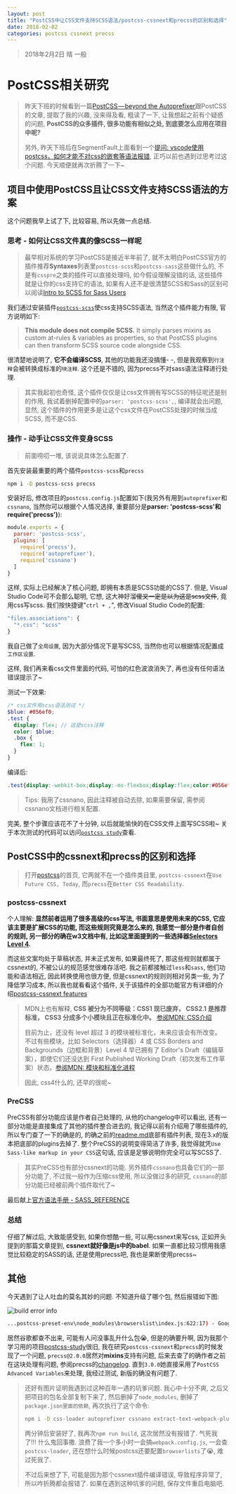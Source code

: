 ```yaml
---
layout: post
title: "PostCSS中让CSS文件支持SCSS语法/postcss-cssnext和precss的区别和选择"
date: 2018-02-02
categories: postcss cssnext precss
---
```

> 2018年2月2日 晴 一般

# PostCSS相关研究

> 昨天下班的时候看到一篇[PostCSS — beyond the Autoprefixer](https://develoger.com/postcss-beyond-the-autoprefixer-93132f8fe5f5)跟PostCSS的文章, 提取了我的兴趣, 没来得及看, 粗读了一下, 让我想起之前有个疑惑的问题, **PostCSS的众多插件, 很多功能有相似之处, 到底要怎么应用在项目中呢?**
>
> 另外, 昨天下班后在SegmentFault上面看到一个[提问: vscode使用postcss，如何才能不对css的嵌套等语法报错](https://segmentfault.com/q/1010000012708394), 正巧以前也遇到过思考过这个问题. 今天顺便就再次折腾了一下~

## 项目中使用PostCSS且让CSS文件支持SCSS语法的方案

这个问题我早上试了下, 比较容易, 所以先做一点总结.

### 思考 - 如何让CSS文件真的像SCSS一样呢

> 最早相对系统的学习PostCSS是接近半年前了, 就不太明白PostCSS官方的插件推荐**Syntaxes**列表里`postcss-scss`和`postcss-sass`这些做什么的, 不是有`csspre`之类的插件可以直接处理吗, 如今假设理解没错的话, 这些插件就是让你的css支持它的语法, 如果有人还不是很清楚SCSS和Sass的区别可以阅读[Intro to SCSS for Sass Users](http://sass-lang.com/documentation/file.SCSS_FOR_SASS_USERS.html)

我们通过安装插件[`postcss-scss`](https://github.com/postcss/postcss-scss)使css支持SCSS语法, 当然这个插件能力有限, 官方说明如下:

> **This module does not compile SCSS.** It simply parses mixins as custom at-rules & variables as properties, so that PostCSS plugins can then transform SCSS source code alongside CSS.

很清楚地说明了, **它不会编译SCSS**, 其他的功能我还没搞懂- -, 但是我观察到`行注释`会被转换成标准的`块注释`. 这个还是不错的, 因为precss不对sass语法注释进行处理.

> 其实我起初也奇怪, 这个插件仅仅是让css文件拥有写SCSS的特征呢还是别的作用, 我试着删掉配置中的`parser: 'postcss-scss',`, 编译就会出问题, 显然, 这个插件的作用更多是让这个css文件在PostCSS处理的时候当成SCSS, 而不是CSS.

### 操作 - 动手让CSS文件变身SCSS

> 前面唠叨一堆, 该说说具体怎么配置了.

首先安装最重要的两个插件`postcss-scss`和`precss`

```bash
npm i -D postcss-scss precss
```

安装好后, 修改项目的`postcss.config.js`配置如下(我另外有用到`autoprefixer`和`cssnano`, 当然你可以根据个人情况选择, 重要部分是**parser: 'postcss-scss'和require('precss')**):

```javascript
module.exports = {
  parser: 'postcss-scss',
  plugins: [
    require('precss'),
    require('autoprefixer'),
    require('cssnano')
  ]
}
```

这样, 实际上已经解决了核心问题, 即拥有本质是SCSS功能的CSS了. 但是, Visual Studio Code可不会那么聪明, 它想, 这大神好溜~~傻叉一定是以为这是scss文件~~, 竟用css写scss. 我们按快捷键"`ctrl + ,`", 修改Visual Studio Code的配置:

```javascript
"files.associations": {
  "*.css": "scss"
}
```

我自己做了`全局设置`, 因为大部分情况下是写SCSS, 当然你也可以根据情况配置成`工作区设置`.

这样, 我们再来看css文件里面的代码, 可怕的红色波浪消失了, 再也没有任何语法错误提示了~

测试一下效果:

```scss
/* css文件用scss语法测试 */
$blue: #056ef0;
.test {
  display: flex; // 这是scss注释
  color: $blue;
  .box {
    flex: 1;
  }
}
```

编译后:

```css
.test{display:-webkit-box;display:-ms-flexbox;display:flex;color:#056ef0}.test .box{-webkit-box-flex:1;-ms-flex:1;flex:1}
```

> Tips: 我用了cssnano, 因此注释被自动去除, 如果需要保留, 需参阅cssnano文档进行相关配置.

完美, 整个步骤应该花不了十分钟, 以后就能愉快的在CSS文件上面写SCSS啦~ 关于本次测试的代码可以访问[`postcss study`](https://github.com/whidy/postcss-study/tree/precss-%26-scss-synax)查看.

## PostCSS中的cssnext和precss的区别和选择

> 打开[postcss](https://github.com/postcss/postcss)的首页, 它两就不在一个插件类目里, `postcss-cssnext`在`Use Future CSS, Today`, 而`precss`在`Better CSS Readability`.

### postcss-cssnext

个人理解: **显然前者运用了很多高级的css写法, 书面意思是使用未来的CSS, 它应该主要是扩展CSS的功能, 而这些规则究竟是怎么来的, 我感觉一部分是作者自创的规则, 另一部分的确在w3文档中有, 比如这里面提到的一些选择器[Selectors Level 4](https://www.w3.org/TR/selectors-4/).**

而这些文案均处于草稿状态, 并未正式发布, 如果最终死了, 那这些规则就都属于cssnext的, 不被公认的规范感觉很难存活吧. 我之前都接触过`less`和`sass`, 他们功能和语法相近, 因此转换使用也很方便, 但是cssnext的规则则相对另类一些, 为了降低学习成本, 所以我也就看看这个插件, 关于该插件的全部功能官方有详细的介绍[postcss-cssnext features](http://cssnext.io/features/)

> MDN上也有解释, **CSS 被分为不同等级：CSS1 现已废弃， CSS2.1 是推荐标准， CSS3 分成多个小模块且正在标准化中。** [参阅MDN: CSS介绍](https://developer.mozilla.org/zh-CN/docs/Web/CSS)
>
> 目前为止，还没有 level 超过 3 的模块被标准化，未来应该会有所改变。 不过有些模块，比如 Selectors（选择器）4 或 CSS Borders and Backgrounds（边框和背景）Level 4 早已拥有了 Editor's Draft（编辑草案），即使它们还没达到 First Published Working Draft（初次发布工作草案）状态。[参阅MDN: 模块和标准化进程](https://developer.mozilla.org/zh-CN/docs/Web/CSS/CSS3)
>
> 因此, css4什么的, 还早的很呢~

### PreCSS

PreCSS有部分功能应该是作者自己处理的, 从他的changelog中可以看出, 还有一部分功能是直接集成了其他的插件整合进去的, 我记得以前有介绍用了哪些插件的, 所以专门查了一下的确是的, 的确之前的[readme.md](https://github.com/jonathantneal/precss/blob/04635eac0ea5c20d91c313514f71f507f02d341c/README.md#plugins)底部有插件列表, 现在3.x的版本把底部的plugins去掉了. 整个PreCSS的说明变得简洁了许多, 我觉得就凭`Use Sass-like markup in your CSS`这句话, 应该是足够说明你完全可以写SCSS了.

> 其实PreCSS也有部分cssnext的功能. 另外插件`cssnano`也具备它们的一部分功能了, 不过我一般作为压缩css使用, 所以没做过多的研究, `cssnano`的部分功能已经被前两个插件取代了~

最后献上[官方语法手册 - SASS_REFERENCE](http://sass-lang.com/documentation/file.SASS_REFERENCE.html)

### 总结

仔细了解过后, 大致能感受到, 如果你想酷一些, 可以用cssnext来写css, 正如开头提到的那篇文章提到, **cssnext就好像是js中的babel**. 如果一直都比较习惯用我感觉比较稳定的SASS的话, 还是使用precss吧, 我也是果断使用precss~

## 其他

今天遇到了让人吐血的莫名其妙的问题. 不知道升级了哪个包, 然后报错如下图:

![build error info](/images/2018-02-02-1.png)

```bash
...postcss-preset-env\node_modules\browserslist\index.js:622:17) - Google Search
```

居然谷歌都查不出来, 可能有人问没事乱升什么包😭, 但是的确要升啊, 因为我那个学习用的项目[postcss-study](https://github.com/whidy/postcss-study)很旧, 我在研究`postcss-cssnext`和`precss`的时候发现了一个问题, `precss@2.0.0`居然对**mixins**支持有问题, 后来去查了的确作者之前在这块处理有问题, 参阅precss的[changelog](https://github.com/jonathantneal/precss/blob/master/CHANGELOG.md). 直到`3.0.0`她直接采用了`PostCSS Advanced Variables`来处理, 我经过测试, 新版的确没有问题了.

> 还好有图片证明我遇到过这种百年一遇的坑爹问题. 我心中十分不爽, 之后又把项目的包名全部复制下来了, 然后删掉了`node_modules`, 删掉了`package.json里面的依赖`, 再次执行了这个命令:
>
> ```bash
> npm i -D css-loader autoprefixer cssnano extract-text-webpack-plugin postcss-cssnext postcss-loader postcss-scss precss style-loader webpack webpack-dev-server
> ```
>
> 两分钟后安装好了, 我再次`npm run build`, 这次居然没有报错了. 气死我了!!! 什么鬼回事撒. 浪费了我一个多小时一会搞`webpack.config.js`, 一会查`postcss-loader`, 还在想什么时候postcss还要配置`browserlists`了😭, 难过死我了.
>
> 不过后来想了下, 可能是因为那个cssnext插件编译错误, 导致程序异常了, 所以咋折腾都会报错了. 如果在遇到这种坑爹的问题, 保存文件重启电脑吧.
